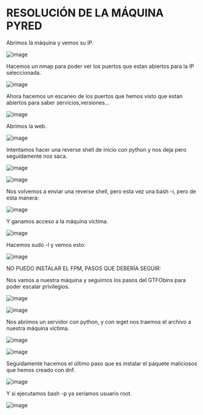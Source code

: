 # RESOLUCIÓN DE LA MÁQUINA PYRED

Abrimos la máquina y vemos su IP.

![image](https://github.com/user-attachments/assets/f977db0c-f1f7-4ea5-9f3e-2b92df32b631)

Hacemos un nmap para poder ver los puertos que estan abiertos para la IP seleccionada.

![image](https://github.com/user-attachments/assets/1952d0ee-5682-4713-b3e5-417e52b1c72c)

Ahora hacemos un escaneo de los puertos que hemos visto que estan abiertos para saber servicios,versiones...

![image](https://github.com/user-attachments/assets/fe5a32e3-1218-407c-8aa5-8ed17682a27a)

Abrimos la web.

![image](https://github.com/user-attachments/assets/dad1f02f-6ca6-49e8-a598-59ca4661a3e1)

Intentamos hacer una reverse shell de inicio con python y nos deja pero seguidamente nos saca.

![image](https://github.com/user-attachments/assets/57d82602-35ca-4aa1-be71-b244f2ccff88)

![image](https://github.com/user-attachments/assets/751dcfda-d3b4-4a36-8ab3-393f47640fcb)

Nos volvemos a enviar una reverse shell, pero esta vez una bash -i, pero de esta manera: 

![image](https://github.com/user-attachments/assets/b0d8b126-24c1-4124-b467-76714e021b3a)

Y ganamos acceso a la máquina víctima.

![image](https://github.com/user-attachments/assets/62e59965-e1bc-400a-b6cc-1d8b7ffad3f9)

Hacemos sudo -l y vemos esto: 

![image](https://github.com/user-attachments/assets/53fc1998-14d2-4571-9d4c-9df0f0c14562)

NO PUEDO INSTALAR EL FPM, PASOS QUE DEBERÍA SEGUIR: 

Nos vamos a nuestra máquina y seguimos los pasos del GTFObins para poder escalar privilegios.

![image](https://github.com/user-attachments/assets/153fd96a-6358-4f39-b0a3-dc4bbe0cb5e4)

![image](https://github.com/user-attachments/assets/cc40a67a-dc53-4deb-a812-d7b4cce9f243)

Nos abrimos un servidor con python, y con wget nos traemos el archivo a nuestra máquina víctima.

![image](https://github.com/user-attachments/assets/c23ff83a-896c-4a34-b943-6743679f3ffa)

![image](https://github.com/user-attachments/assets/5bde7644-f535-4363-a837-7ccb6b68f519)

Seguidamente hacemos el último paso que es instalar el paquete maliciosos que hemos creado con dnf.

![image](https://github.com/user-attachments/assets/2d7da503-ef67-4540-8a0f-fabeb4f18cac)

Y si ejecutamos bash -p ya seríamos usuario root.

![image](https://github.com/user-attachments/assets/58dad038-6ca3-4e8d-acdc-a4ab8413d27d)
